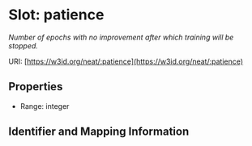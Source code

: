 # Slot: patience
_Number of epochs with no improvement after which training will be stopped._


URI: [https://w3id.org/neat/:patience](https://w3id.org/neat/:patience)



<!-- no inheritance hierarchy -->


## Properties

 * Range: integer



## Identifier and Mapping Information





